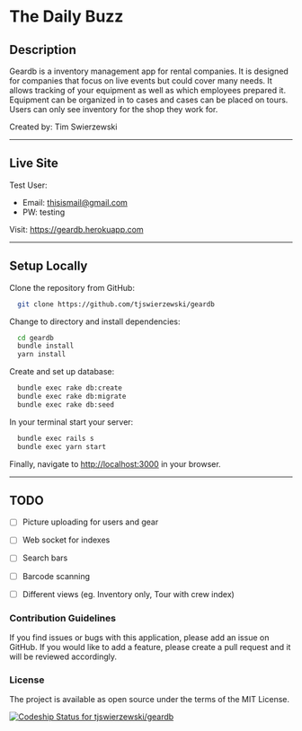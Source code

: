 # The Daily Buzz

## Description

Geardb is a inventory management app for rental companies. It is designed for companies that focus on live events but could cover many needs. It allows tracking of your equipment as well as which employees prepared it. Equipment can be organized in to cases and cases can be placed on tours. Users can only see inventory for the shop they work for.

Created by: Tim Swierzewski

---

## Live Site

Test User:

- Email: thisismail@gmail.com
- PW: testing

Visit: <https://geardb.herokuapp.com>

---

## Setup Locally

Clone the repository from GitHub:

```zsh
  git clone https://github.com/tjswierzewski/geardb
```

Change to directory and install dependencies:

```zsh
  cd geardb
  bundle install
  yarn install
```

Create and set up database:

```zsh
  bundle exec rake db:create
  bundle exec rake db:migrate
  bundle exec rake db:seed
```

In your terminal start your server:

```zsh
  bundle exec rails s
  bundle exec yarn start
```

Finally, navigate to <http://localhost:3000> in your browser.

---

## TODO

- [ ] Picture uploading for users and gear

- [ ] Web socket for indexes

- [ ] Search bars

- [ ] Barcode scanning

- [ ] Different views (eg. Inventory only, Tour with crew index)

### Contribution Guidelines

If you find issues or bugs with this application, please add an issue on GitHub. If you would like to add a feature, please create a pull request and it will be reviewed accordingly.

### License

The project is available as open source under the terms of the MIT License.

[![Codeship Status for tjswierzewski/geardb](https://app.codeship.com/projects/f49c3404-924c-4a9a-af20-33c1185e87fe/status?branch=master)](https://app.codeship.com/projects/443436)
